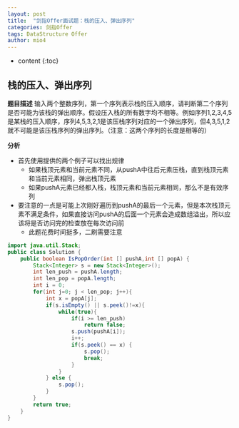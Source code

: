 ```yaml
---
layout: post
title:  "剑指Offer面试题：栈的压入、弹出序列"
categories: 剑指Offer  
tags: DataStructure Offer 
author: mio4
---
```


* content
{:toc}








## 栈的压入、弹出序列

**题目描述**
输入两个整数序列，第一个序列表示栈的压入顺序，请判断第二个序列是否可能为该栈的弹出顺序。假设压入栈的所有数字均不相等。例如序列1,2,3,4,5是某栈的压入顺序，序列4,5,3,2,1是该压栈序列对应的一个弹出序列，但4,3,5,1,2就不可能是该压栈序列的弹出序列。（注意：这两个序列的长度是相等的）

**分析**

 - 首先使用提供的两个例子可以找出规律
   - 如果栈顶元素和当前元素不同，从pushA中往后元素压栈，直到栈顶元素和当前元素相同，弹出栈顶元素
   - 如果pushA元素已经都入栈，栈顶元素和当前元素相同，那么不是有效序列
 - 要注意的一点是可能上次刚好遍历到pushA的最后一个元素，但是本次栈顶元素不满足条件，如果直接访问pushA的后面一个元素会造成数组溢出，所以应该将是否访问完的检查放在每次访问前
   - 此题花费时间挺多，二刷需要注意   

```java 
import java.util.Stack;
public class Solution {
    public boolean IsPopOrder(int [] pushA,int [] popA) {
        Stack<Integer> s = new Stack<Integer>();
		int len_push = pushA.length;
		int len_pop = popA.length;
		int i = 0;
		for(int j=0; j < len_pop; j++){
			int x = popA[j];
			if(s.isEmpty() || s.peek()!=x){
				while(true){
					if(i >= len_push)
						return false;
					s.push(pushA[i]);
					i++;
					if(s.peek() == x) {
						s.pop();
						break;
					}
				}
			} else {
				s.pop();
			}
		}
		return true;
    }
}
```